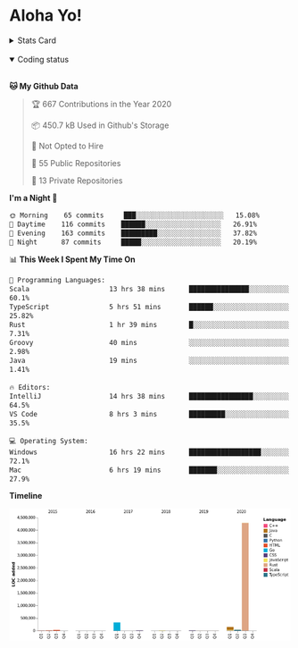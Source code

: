 # Aloha Yo!

<details>
<summary>Stats Card</summary>
 
[![Anurag's github stats](https://github-readme-stats.vercel.app/api?username=GarfieldZHU&show_icons=true&theme=tokyonight)](https://github.com/anuraghazra/github-readme-stats)
 
</details>

<br/>

<details open>

<summary>Coding status</summary>

<br/>

<!--START_SECTION:waka-->
**🐱 My Github Data** 

> 🏆 667 Contributions in the Year 2020
 > 
> 📦 450.7 kB Used in Github's Storage 
 > 
> 🚫 Not Opted to Hire
 > 
> 📜 55 Public Repositories
 > 
> 🔑 13 Private Repositories 

**I'm a Night 🦉** 

```text
🌞 Morning    65 commits     ███░░░░░░░░░░░░░░░░░░░░░░   15.08% 
🌆 Daytime    116 commits    ██████░░░░░░░░░░░░░░░░░░░   26.91% 
🌃 Evening    163 commits    █████████░░░░░░░░░░░░░░░░   37.82% 
🌙 Night      87 commits     █████░░░░░░░░░░░░░░░░░░░░   20.19%

```


📊 **This Week I Spent My Time On** 

```text
💬 Programming Languages: 
Scala                    13 hrs 38 mins      ███████████████░░░░░░░░░░   60.1% 
TypeScript               5 hrs 51 mins       ██████░░░░░░░░░░░░░░░░░░░   25.82% 
Rust                     1 hr 39 mins        █░░░░░░░░░░░░░░░░░░░░░░░░   7.31% 
Groovy                   40 mins             ░░░░░░░░░░░░░░░░░░░░░░░░░   2.98% 
Java                     19 mins             ░░░░░░░░░░░░░░░░░░░░░░░░░   1.41%

🔥 Editors: 
IntelliJ                 14 hrs 38 mins      ████████████████░░░░░░░░░   64.5% 
VS Code                  8 hrs 3 mins        █████████░░░░░░░░░░░░░░░░   35.5%

💻 Operating System: 
Windows                  16 hrs 22 mins      ██████████████████░░░░░░░   72.1% 
Mac                      6 hrs 19 mins       ███████░░░░░░░░░░░░░░░░░░   27.9%

```

**Timeline**

![Chart not found](https://github.com/GarfieldZHU/GarfieldZHU/blob/master/charts/bar_graph.png) 


<!--END_SECTION:waka-->

</details>
